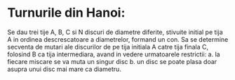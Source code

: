 # Turnurile din Hanoi:

Se dau trei tije A, B, C si N discuri de diametre diferite, stivuite initial pe tija A
in ordinea descrescatoare a diametrelor, formand un con. Sa se determine secventa de mutari
ale discurilor de pe tija initiala A catre tija finala C, folosind B ca tija intermediara, 
avand in vedere urmatoarele restrictii:
    a. la fiecare miscare se va muta un singur disc
    b. un disc se poate plasa doar asupra unui disc mai mare ca diametru.